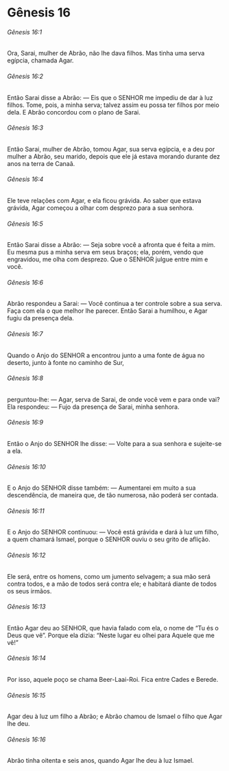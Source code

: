 # Gênesis 16

###### Gênesis 16:1

Ora, Sarai, mulher de Abrão, não lhe dava filhos. Mas tinha uma serva egípcia, chamada Agar.

###### Gênesis 16:2

Então Sarai disse a Abrão: — Eis que o SENHOR me impediu de dar à luz filhos. Tome, pois, a minha serva; talvez assim eu possa ter filhos por meio dela. E Abrão concordou com o plano de Sarai.

###### Gênesis 16:3

Então Sarai, mulher de Abrão, tomou Agar, sua serva egípcia, e a deu por mulher a Abrão, seu marido, depois que ele já estava morando durante dez anos na terra de Canaã.

###### Gênesis 16:4

Ele teve relações com Agar, e ela ficou grávida. Ao saber que estava grávida, Agar começou a olhar com desprezo para a sua senhora.

###### Gênesis 16:5

Então Sarai disse a Abrão: — Seja sobre você a afronta que é feita a mim. Eu mesma pus a minha serva em seus braços; ela, porém, vendo que engravidou, me olha com desprezo. Que o SENHOR julgue entre mim e você.

###### Gênesis 16:6

Abrão respondeu a Sarai: — Você continua a ter controle sobre a sua serva. Faça com ela o que melhor lhe parecer. Então Sarai a humilhou, e Agar fugiu da presença dela.

###### Gênesis 16:7

Quando o Anjo do SENHOR a encontrou junto a uma fonte de água no deserto, junto à fonte no caminho de Sur,

###### Gênesis 16:8

perguntou-lhe: — Agar, serva de Sarai, de onde você vem e para onde vai? Ela respondeu: — Fujo da presença de Sarai, minha senhora.

###### Gênesis 16:9

Então o Anjo do SENHOR lhe disse: — Volte para a sua senhora e sujeite-se a ela.

###### Gênesis 16:10

E o Anjo do SENHOR disse também: — Aumentarei em muito a sua descendência, de maneira que, de tão numerosa, não poderá ser contada.

###### Gênesis 16:11

E o Anjo do SENHOR continuou: — Você está grávida e dará à luz um filho, a quem chamará Ismael, porque o SENHOR ouviu o seu grito de aflição.

###### Gênesis 16:12

Ele será, entre os homens, como um jumento selvagem; a sua mão será contra todos, e a mão de todos será contra ele; e habitará diante de todos os seus irmãos.

###### Gênesis 16:13

Então Agar deu ao SENHOR, que havia falado com ela, o nome de “Tu és o Deus que vê”. Porque ela dizia: “Neste lugar eu olhei para Aquele que me vê!”

###### Gênesis 16:14

Por isso, aquele poço se chama Beer-Laai-Roi. Fica entre Cades e Berede.

###### Gênesis 16:15

Agar deu à luz um filho a Abrão; e Abrão chamou de Ismael o filho que Agar lhe deu.

###### Gênesis 16:16

Abrão tinha oitenta e seis anos, quando Agar lhe deu à luz Ismael.

